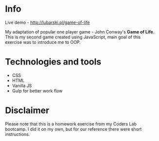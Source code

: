 # Info
Live demo - http://lubarski.pl/game-of-life

My adaptation of popular one player game - John Conway's **Game of Life**. This is my second game created using JavaScript, main goal of this exercise was to introduce me to OOP.

# Technologies and tools
* CSS
* HTML
* Vanilla JS
* Gulp for better work flow

# Disclaimer
Please note that this is a homework exercise from my Coders Lab bootcamp. I did it on my own, but for our reference there were short instructions.
